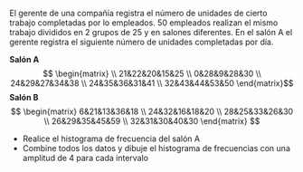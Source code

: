 El gerente de una compañía registra el número de unidades de cierto trabajo completadas por lo empleados. 50 empleados realizan el mismo trabajo divididos en 2 grupos de 25 y en salones diferentes. En el salón A el gerente registra el siguiente número de unidades completadas por día.

 **Salón A**
$$
\begin{matrix} \\
21&22&20&15&25 \\
0&28&9&28&30 \\
24&29&27&34&38 \\
24&35&36&31&41 \\
32&43&44&53&50
\end{matrix}$$
**Salón B**
$$
\begin{matrix}
6&21&13&36&18 \\
24&32&16&18&20 \\
28&25&33&26&30 \\
26&29&35&45&59 \\
32&31&30&40&30
\end{matrix}
$$
- Realice el histograma de frecuencia del salón A
- Combine todos los datos y dibuje el histograma de frecuencias con una amplitud de 4 para cada intervalo